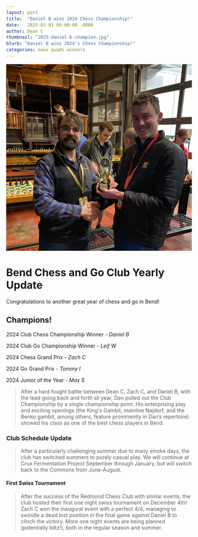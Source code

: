 ```yaml
---
layout: post
title:  "Daniel B wins 2024 Chess Championship!"
date:   2025-02-01 09:00:00 -0800
author: Dean C
thumbnail: "2025-daniel-b-champion.jpg"
blurb: "Daniel B wins 2024's Chess Championship!"
categories: news quads winners
---
```

<img class="page-banner" src="/assets/images/photos/2024-champion-daniel-b.jpg" alt="Daniel B finally gets his trophy!">

# **Bend Chess and Go Club Yearly Update**

Congratulations to another great year of chess and go in Bend! 

## **Champions!**
2024 Club Chess Championship Winner - *Daniel B*

2024 Club Go Championship Winner - *Leif W*

2024 Chess Grand Prix - *Zach C*

2024 Go Grand Prix - *Tommy I*

2024 Junior of the Year - *Max S*

>After a hard fought battle between Dean C, Zach C, and Daniel B, with the lead going back and forth all year, Dan pulled out the Club Championship by a single championship point. His enterprising play and exciting openings (the King's Gambit, mainline Najdorf, and the Benko gambit, among others, feature prominently in Dan’s repertoire) showed his class as one of the best chess players in Bend.
>
### **Club Schedule Update**
>After a particularly challenging summer due to many smoke days, the club has switched summers to purely casual play. We will continue at Crux Fermentation Project September through January, but will switch back to the Commons from June-August.

#### **First Swiss Tournament**
>After the success of the Redmond Chess Club with similar events, the club hosted their first one night swiss tournament on December 4th! Zach C won the inaugural event with a perfect 4/4, managing to swindle a dead lost position in the final game against Daniel B to clinch the victory. More one night events are being planned (potentially blitz!), both in the regular season and summer.
>



